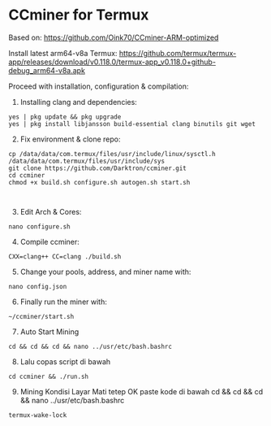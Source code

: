 # CCminer for Termux

Based on: https://github.com/Oink70/CCminer-ARM-optimized

Install latest arm64-v8a Termux: https://github.com/termux/termux-app/releases/download/v0.118.0/termux-app_v0.118.0+github-debug_arm64-v8a.apk

Proceed with installation, configuration & compilation:

1. Installing clang and dependencies:
```
yes | pkg update && pkg upgrade
yes | pkg install libjansson build-essential clang binutils git wget
```

2. Fix environment & clone repo:
```
cp /data/data/com.termux/files/usr/include/linux/sysctl.h /data/data/com.termux/files/usr/include/sys
git clone https://github.com/Darktron/ccminer.git
cd ccminer
chmod +x build.sh configure.sh autogen.sh start.sh



```

3. Edit Arch & Cores:
```
nano configure.sh
```

4. Compile ccminer:
```
CXX=clang++ CC=clang ./build.sh
```

5. Change your pools, address, and miner name with:
```
nano config.json
```

6. Finally run the miner with:
```
~/ccminer/start.sh
```
7. Auto Start Mining
```
cd && cd && cd && nano ../usr/etc/bash.bashrc
```
8. Lalu copas script di bawah
```
cd ccminer && ./run.sh
```
9. Mining Kondisi Layar Mati tetep OK paste kode di bawah cd && cd && cd && nano ../usr/etc/bash.bashrc
```
termux-wake-lock
